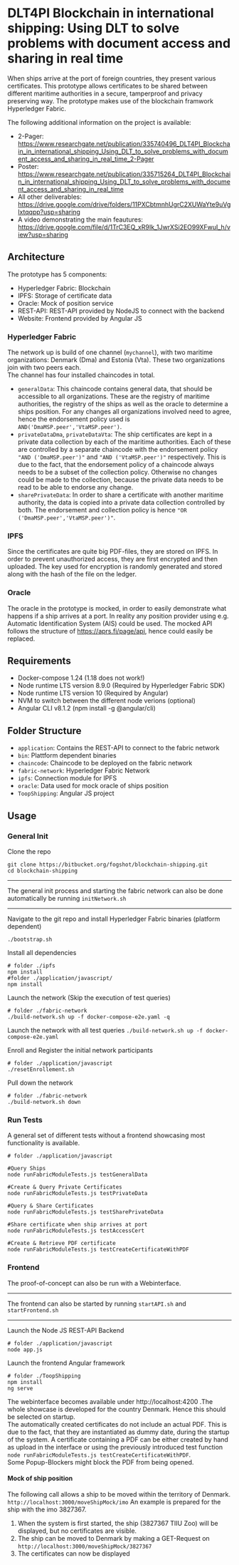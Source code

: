 # DLT4PI Blockchain in international shipping: Using DLT to solve problems with document access and sharing in real time
When ships arrive at the port of foreign countries, they present various certificates. This prototype allows certificates to be shared between different maritime authorities in a secure, tamperproof and privacy preserving way. The prototype makes use of the blockchain framwork Hyperledger Fabric.

The following additional information on the project is available:
- 2-Pager: https://www.researchgate.net/publication/335740496_DLT4PI_Blockchain_in_international_shipping_Using_DLT_to_solve_problems_with_document_access_and_sharing_in_real_time_2-Pager
- Poster: https://www.researchgate.net/publication/335715264_DLT4PI_Blockchain_in_international_shipping_Using_DLT_to_solve_problems_with_document_access_and_sharing_in_real_time 
- All other deliverables: https://drive.google.com/drive/folders/11PXCbtmnhUgrC2XUWaYte9uVglxtqqpp?usp=sharing  
- A video demonstrating the main feautures: https://drive.google.com/file/d/1TrC3EQ_xR9Ik_1JwrXSi2EO99XFwuI_h/view?usp=sharing

## Architecture
The prototype has 5 components:  

* Hyperledger Fabric: Blockchain
* IPFS: Storage of certificate data
* Oracle: Mock of position service
* REST-API: REST-API provided by NodeJS to connect with the backend
* Website: Frontend provided by Angular JS
### Hyperledger Fabric
The network up is build of one channel (`mychannel`), with two maritime organizations: Denmark (Dma) and Estonia (Vta). These two organizations join with two peers each.  
The channel has four installed chaincodes in total.  

* `generalData`: This chaincode contains general data, that should be accessible to all organizations. These are the registry of maritime authorities, the registry of the ships as well as the oracle to determine a ships position. For any changes all organizations involved need to agree, hence the endorsement policy used is `AND('DmaMSP.peer','VtaMSP.peer')`.
* `privateDataDma`, `privateDataVta`: The ship certificates are kept in a private data collection by each of the maritime authorities. Each of these are controlled by a separate chaincode with the endorsement policy `"AND ('DmaMSP.peer')"` and `"AND ('VtaMSP.peer')"` respectively. This is due to the fact, that the endorsement policy of a chaincode always needs to be a subset of the collection policy. Otherwise no changes could be made to the collection, because the private data needs to be read to be able to endorse any change.
* `sharePrivateData`: In order to share a certificate with another maritime authority, the data is copied into a private data collection controlled by both. The endorsement and collection policy is hence `"OR ('DmaMSP.peer','VtaMSP.peer')"`. 

### IPFS
Since the certificates are quite big PDF-files, they are stored on IPFS. In order to prevent unauthorized access, they are first encrypted and then uploaded. The key used for encryption is randomly generated and stored along with the hash of the file on the ledger.
### Oracle
The oracle in the prototype is mocked, in order to easily demonstrate what happens if a ship arrives at a port. In reality any position provider using e.g. Automatic Identification System  (AIS) could be used. The mocked API follows the structure of https://aprs.fi/page/api, hence could easily be replaced.
## Requirements
* Docker-compose 1.24 (1.18 does not work!)
* Node runtime LTS version 8.9.0 (Required by Hyperledger Fabric SDK)
* Node runtime LTS version 10 (Required by Angular)
* NVM to switch between the different node verions (optional)
* Angular CLI v8.1.2 (npm install -g @angular/cli)
## Folder Structure
* `application`:     Contains the REST-API to connect to the fabric network
* `bin`:     Plattform dependent binaries
* `chaincode`:   Chaincode to be deployed on the fabric network
* `fabric-network`:  Hyperledger Fabric Network
* `ipfs`:    Connection module for IPFS
* `oracle`:  Data used for mock oracle of ships position
* `ToopShipping`:    Angular JS project

## Usage
### General Init 
Clone the repo
```
git clone https://bitbucket.org/fogshot/blockchain-shipping.git
cd blockchain-shipping
```


***
The general init process and starting the fabric network can also be done automatically be running `initNetwork.sh`
***


Navigate to the git repo and install Hyperledger Fabric binaries (platform dependent)
```
./bootstrap.sh
```

Install all dependencies
```
# folder ./ipfs
npm install
#folder ./application/javascript/
npm install
```

Launch the network (Skip the execution of test queries)
```
# folder ./fabric-network
./build-network.sh up -f docker-compose-e2e.yaml -q
```
Launch the network with all test queries
`./build-network.sh up -f docker-compose-e2e.yaml`

Enroll and Register the initial network participants
```
# folder ./application/javascript
./resetEnrollement.sh
```

Pull down the network
```
# folder ./fabric-network
./build-network.sh down
```

### Run Tests
A general set of different tests without a frontend showcasing most functionality is available.

```
# folder ./application/javascript

#Query Ships
node runFabricModuleTests.js testGeneralData 

#Create & Query Private Certificates
node runFabricModuleTests.js testPrivateData 

#Query & Share Certificates
node runFabricModuleTests.js testSharePrivateData 

#Share certificate when ship arrives at port
node runFabricModuleTests.js testAccessCert 

#Create & Retrieve PDF certificate
node runFabricModuleTests.js testCreateCertificateWithPDF 
```

### Frontend
The proof-of-concept can also be run with a Webinterface.

***
The frontend can also be started by running `startAPI.sh` and `startFrontend.sh`
***

Launch the Node JS REST-API Backend
```
# folder ./application/javascript
node app.js
```

Launch the frontend Angular framework
```
# folder ./ToopShipping
npm install
ng serve
```
The webinterface becomes available under http://localhost:4200 .The whole showcase is developed for the country Denmark. Hence this should be selected on startup.  
The automatically created certificates do not include an actual PDF. This is due to the fact, that they are instantiated as dummy date, during the startup of the system. A certificate containing a PDF can be either created by hand as upload in the interface or using the previously introduced test function `node runFabricModuleTests.js testCreateCertificateWithPDF`.   
Some Popup-Blockers might block the PDF from being opened.

#### Mock of ship position
The following call allows a ship to be moved within the territory of Denmark. 
`http://localhost:3000/moveShipMock/imo`
An example is prepared for the ship with the imo 3827367.
1. When the system is first started, the ship (3827367 TIIU Zoo) will be displayed, but no certificates are visible.
2. The ship can be moved to Denmark by making a GET-Request on  `http://localhost:3000/moveShipMock/3827367`
3. The certificates can now be displayed


